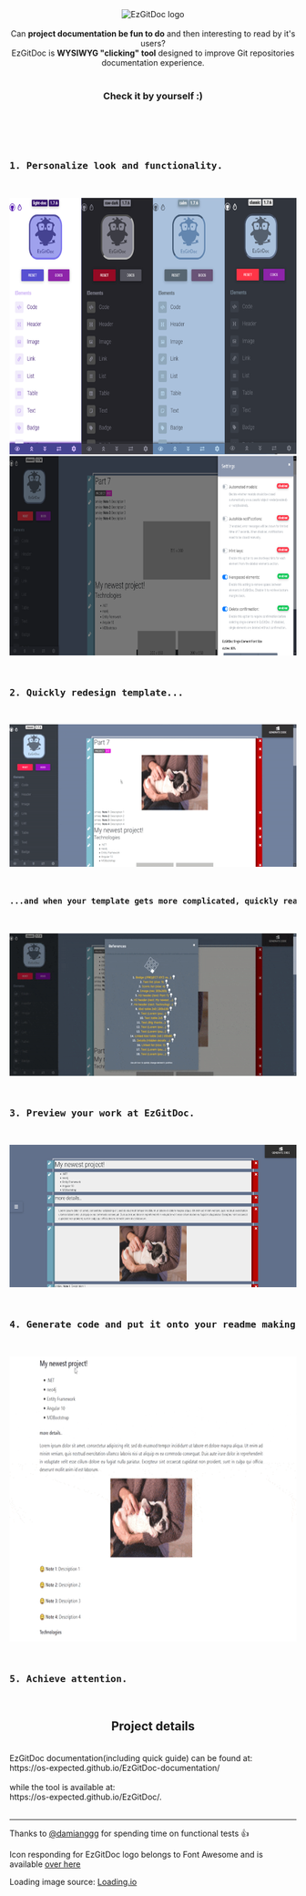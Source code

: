<br/>
<br/>

<p align="center">
    <img src="https://os-expected.github.io/EzGitDoc-documentation/img/favicon.png" alt="EzGitDoc logo" height="200"/> <br/><br/>
    Can <strong>project documentation be fun to do</strong> and then interesting to read by it's users? <br/> EzGitDoc is <strong>WYSIWYG "clicking" tool</strong> designed to improve Git repositories documentation experience. <br/><br/> <h3 align="center">Check it by yourself :)</h3>
</p>

<br/>
<br/>

<pre>
    <h3>1. Personalize look and functionality. </h3>
</pre>

<p align="center">
    <img src="https://raw.githubusercontent.com/OS-expected/EzGitDoc/master/images/readme/2021/photo1.png" alt="EzGitDoc photo 1" height="450"/>
    <img src="https://raw.githubusercontent.com/OS-expected/EzGitDoc/master/images/readme/2021/photo2.png" alt="EzGitDoc photo 2" height="350"/>
</p>

<pre>
    <h3>2. Quickly redesign template... </h3>
</pre>

<p align="center">
    <img src="https://raw.githubusercontent.com/OS-expected/EzGitDoc/master/images/readme/2021/photo3.gif" alt="EzGitDoc photo 3" height="250"/>
</p>

<pre>
    <h4>...and when your template gets more complicated, quickly rearrange or move elements via references section. </h4>
</pre>

<p align="center">
    <img src="https://raw.githubusercontent.com/OS-expected/EzGitDoc/master/images/readme/2021/photo4.gif" alt="EzGitDoc photo 4" height="250"/>
</p>

<pre>
    <h3>3. Preview your work at EzGitDoc. </h3>
</pre>

<p align="center">
    <img src="https://raw.githubusercontent.com/OS-expected/EzGitDoc/master/images/readme/2021/photo5.png" alt="EzGitDoc photo 5" height="250"/>
</p>

<pre>
    <h3>4. Generate code and put it onto your readme making final touches. </h3>
</pre>

<p align="center">
    <img src="https://raw.githubusercontent.com/OS-expected/EzGitDoc/master/images/readme/2021/photo6.gif" alt="EzGitDoc photo 6" height="500"/>
</p>

<pre>
    <h3>5. Achieve attention. </h3>
</pre>

<h2 align="center">Project details</h2>
<br/>
EzGitDoc documentation(including quick guide) can be found at: <br/>
https://os-expected.github.io/EzGitDoc-documentation/ 
<br/><br/>
while the tool is available at: <br/>
https://os-expected.github.io/EzGitDoc/.

<br/>
<br/>

---

Thanks to <a href="https://github.com/damianggg">@damianggg</a> for spending time on functional tests 👍 

Icon responding for EzGitDoc logo belongs to Font Awesome and is available <a href="https://fontawesome.com/icons/earlybirds">over here</a>

Loading image source: <a href="https://loading.io/spinner/">Loading.io</a>
